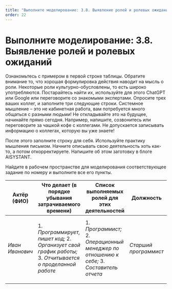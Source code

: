 ```yaml
---
title: "Выполните моделирование: 3.8. Выявление ролей и ролевых ожиданий"
order: 22
---
```


# Выполните моделирование: 3.8. Выявление ролей и ролевых ожиданий

Ознакомьтесь с примером в первой строке таблицы. Обратите внимание то, что хорошая формулировка действия наводит на мысль о роли. Некоторые роли культурно-обусловлены, то есть широко употребляются. Постарайтесь найти их, используйте для этого ChatGPT или Google или переговорите со знакомыми экспертами. Опросите трех ваших коллег, и заполните три следующие строки. Системное мышление – это не кабинетная работа, вам потребуется много общаться с разными людьми! Не откладывайте это на будущее, начинайте прямо сегодня. Например, напишите, созвонитесь или переговорите за чашкой кофе с коллегами. Не допускается записывать информацию о коллегах, которую вы уже знаете!

После этого заполните строку для себя. Используйте практику мышления письмом. Начните описывать свою деятельность хоть как-то, а потом откорректируете. Напишите об этом заготовку в блоге AISYSTANT.

Найдите в рабочем пространстве для моделирования соответствующее задание по номеру и выполните все его пункты.

| Актёр (ФИО) | Что делает (в порядке убывания затрачиваемого времени) | Список выполняемых ролей для этих деятельностей | Должность | Какие роли хочет выполнять | Какие роли не хочет выполнять | Прогноз карьеры (в свободной форме) | Заметки |
| --- | --- | --- | --- | --- | --- | --- | --- |
| *Иван Иванович* | 1. *Программирует, пишет код;* 2. *Организует свой график работы;* 3. *Отчитывается о проделанной работе* | 1. *Программист;* 2. *Операционный менеджер по отношению к себе;* 3. *Составитель отчета* | *Старший программист* | *Менеджер* *по развитию* | *Программист* | *Карьера должна пойти в гору через три месяца после окончания курса системного мышления.* |  |
|  |  |  |  |  |  |  |  |

